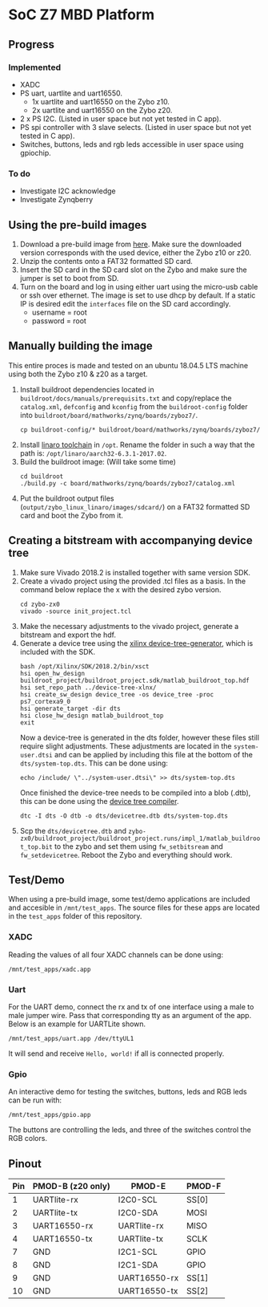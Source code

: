 # SoC Z7 MBD Platform

## Progress

### Implemented
* XADC
* PS uart, uartlite and uart16550.
  * 1x uartlite and uart16550 on the Zybo z10.
  * 2x uartlite and uart16550 on the Zybo z20.
* 2 x PS I2C. (Listed in user space but not yet tested in C app).
* PS spi controller with 3 slave selects. (Listed in user space but not yet tested in C app).
* Switches, buttons, leds and rgb leds accessible in user space using gpiochip.

### To do
* Investigate I2C acknowledge
* Investigate Zynqberry

## Using the pre-build images
1. Download a pre-build image from [here](https://github.com/Jeedella/SoC_Z7_MBD_Platform/releases). Make sure the downloaded version corresponds with the used device, either the Zybo z10 or z20.
2. Unzip the contents onto a FAT32 formatted SD card.
3. Insert the SD card in the SD card slot on the Zybo and make sure the jumper is set to boot from SD.
4. Turn on the board and log in using either uart using the micro-usb cable or ssh over ethernet. The image is set to use dhcp by default. If a static IP is desired edit the `interfaces` file on the SD card accordingly.
   - username = root
   - password = root

## Manually building the image
This entire proces is made and tested on an ubuntu 18.04.5 LTS machine using both the Zybo z10 & z20 as a target.
1. Install buildroot dependencies located in `buildroot/docs/manuals/prerequisits.txt` and copy/replace the `catalog.xml`, `defconfig` and `kconfig` from the `buildroot-config` folder into `buildroot/board/mathworks/zynq/boards/zyboz7/`.
   ````
   cp buildroot-config/* buildroot/board/mathworks/zynq/boards/zyboz7/
   ````
2. Install [linaro toolchain](https://releases.linaro.org/components/toolchain/binaries/6.3-2017.02/arm-linux-gnueabihf/) in `/opt`. Rename the folder in such a way that the path is: `/opt/linaro/aarch32-6.3.1-2017.02`.
3. Build the buildroot image: (Will take some time)
	````
	cd buildroot
	./build.py -c board/mathworks/zynq/boards/zyboz7/catalog.xml
	````
4. Put the buildroot output files (`output/zybo_linux_linaro/images/sdcard/`) on a FAT32 formatted SD card and boot the Zybo from it.

## Creating a bitstream with accompanying device tree
1. Make sure Vivado 2018.2 is installed together with same version SDK.
2. Create a vivado project using the provided .tcl files as a basis. In the command below replace the x with the desired zybo version.
   ````
   cd zybo-zx0
   vivado -source init_project.tcl
   ````
3. Make the necessary adjustments to the vivado project, generate a bitstream and export the hdf.
4. Generate a device tree using the [xilinx device-tree-generator](https://xilinx-wiki.atlassian.net/wiki/spaces/A/pages/18842279/Build+Device+Tree+Blob), which is included with the SDK.
    ````
    bash /opt/Xilinx/SDK/2018.2/bin/xsct
    hsi open_hw_design buildroot_project/buildroot_project.sdk/matlab_buildroot_top.hdf 
    hsi set_repo_path ../device-tree-xlnx/
    hsi create_sw_design device_tree -os device_tree -proc ps7_cortexa9_0
    hsi generate_target -dir dts
    hsi close_hw_design matlab_buildroot_top
    exit
    ````
    Now a device-tree is generated in the dts folder, however these files still require slight adjustments. These adjustments are located in the `system-user.dtsi` and can be applied by including this file at the bottom of the `dts/system-top.dts`. This can be done using:
    ````
    echo /include/ \"../system-user.dtsi\" >> dts/system-top.dts
    ````
    Once finished the device-tree needs to be compiled into a blob (.dtb), this can be done using the [device tree compiler](https://launchpad.net/ubuntu/+source/device-tree-compiler).
    ````
    dtc -I dts -O dtb -o dts/devicetree.dtb dts/system-top.dts
    ````
5.  Scp the `dts/devicetree.dtb` and `zybo-zx0/buildroot_project/buildroot_project.runs/impl_1/matlab_buildroot_top.bit` to the zybo and set them using `fw_setbitsream` and `fw_setdevicetree`. Reboot the Zybo and everything should work.

## Test/Demo
When using a pre-build image, some test/demo applications are included and accesible in `/mnt/test_apps`.
The source files for these apps are located in the `test_apps` folder of this repository.

### XADC
Reading the values of all four XADC channels can be done using:
````
/mnt/test_apps/xadc.app
````

### Uart
For the UART demo, connect the rx and tx of one interface using a male to male jumper wire.
Pass that corresponding tty as an argument of the app. Below is an example for UARTLite shown.
````
/mnt/test_apps/uart.app /dev/ttyUL1
````
It will send and receive `Hello, world!` if all is connected properly.

### Gpio
An interactive demo for testing the switches, buttons, leds and RGB leds can be run with:
````
/mnt/test_apps/gpio.app
````
The buttons are controlling the leds, and three of the switches control the RGB colors.

## Pinout
| Pin | PMOD-B (z20 only) | PMOD-E       | PMOD-F |
| --- | ----------------- | ------------ | ------ |
| 1   | UARTlite-rx       | I2C0-SCL     | SS[0]  |
| 2   | UARTlite-tx       | I2C0-SDA     | MOSI   |
| 3   | UART16550-rx      | UARTlite-rx  | MISO   |
| 4   | UART16550-tx      | UARTlite-tx  | SCLK   |
| 7   | GND               | I2C1-SCL     | GPIO   |
| 8   | GND               | I2C1-SDA     | GPIO   |
| 9   | GND               | UART16550-rx | SS[1]  |
| 10  | GND               | UART16550-tx | SS[2]  |
